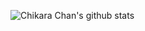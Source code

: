 ![Chikara Chan's github stats](https://github-readme-stats.vercel.app/api?username=chikara-chan&count_private=true&show_icons=true)
